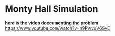# Monty Hall Simulation 

**here is the video doccumenting the problem**
https://www.youtube.com/watch?v=n9PwvuV6SyE
